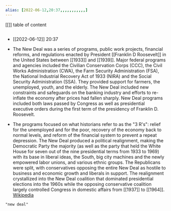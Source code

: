 ```yaml
---
alias: [2022-06-12,20:37,,,,,,,,,,,]
---
```

[[]]
table of content
```toc
```

- [[2022-06-12]] 20:37
- The New Deal was a series of programs, public work projects, financial reforms, and regulations enacted by President [[Franklin D Roosevelt]] in the United States between [[1933]] and [[1939]]. Major federal programs and agencies included the Civilian Conservation Corps (CCC), the Civil Works Administration (CWA), the Farm Security Administration (FSA), the National Industrial Recovery Act of 1933 (NIRA) and the Social Security Administration (SSA). They provided support for farmers, the unemployed, youth, and the elderly. The New Deal included new constraints and safeguards on the banking industry and efforts to re-inflate the economy after prices had fallen sharply. New Deal programs included both laws passed by Congress as well as presidential executive orders during the first term of the presidency of Franklin D. Roosevelt.

- The programs focused on what historians refer to as the "3 R's": relief for the unemployed and for the poor, recovery of the economy back to normal levels, and reform of the financial system to prevent a repeat depression. The New Deal produced a political realignment, making the Democratic Party the majority (as well as the party that held the White House for seven out of the nine presidential terms from 1933 to 1969) with its base in liberal ideas, the South, big city machines and the newly empowered labor unions, and various ethnic groups. The Republicans were split, with conservatives opposing the entire New Deal as hostile to business and economic growth and liberals in support. The realignment crystallized into the New Deal coalition that dominated presidential elections into the 1960s while the opposing conservative coalition largely controlled Congress in domestic affairs from [[1937]] to [[1964]].
[Wikipedia](https://en.wikipedia.org/wiki/New%20Deal)
```query
"new deal"
```